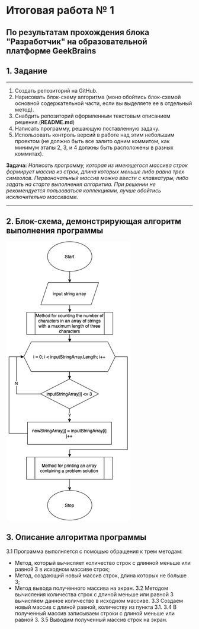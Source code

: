 # Итоговая работа № 1
## По результатам прохождения блока "Разработчик" на образовательной платформе GeekBrains

## 1. Задание
---
1. Создать репозиторий на GitHub.
2. Нарисовать блок-схему алгоритма (моно обойтись блок-схемой основной содержательной части, если вы выделяете ее в отдельный метод).
3. Снабдить репозиторий оформленным текстовым описанием решения.(**README.md**)
4. Написать программу, решающую поставленную задачу.
5. Использовать контроль версий в работе над этим небольшим проектом (не должно быть все залито одним коммитом, как минимум этапы 2, 3, и 4 должны быть расположены в разных коммитах).

**Задача:**
*Написать программу, которая из имеющегося массива строк формирует массив из строк, длина которых меньше либо равна трех символов. Первоначальный массив можно ввести с клавиатуры, либо задать на старте выполнения алгоритма. При решении не рекомендуется пользоваться коллекциями, лучше обойтись исключительно массивами.*

---

## 2. Блок-схема, демонстрирующая алгоритм выполнения программы

![Блок-схема алгоритма где-то потерялась:(](Algoritрm.png)

## 3. Описание алгоритма программы

3.1 Программа выполняется с помощью обращения к трем методам:
* Метод, который вычисляет количество строк с длинной меньше или равной 3 в исходном массиве строк;
* Метод, создающий новый массив строк, длина которых не больше 3;
* Метод вывода полученного массива на экран.
3.2 Методом вычисления количества строк с длиной меньше или равной 3 вычисляем данное количество в исходном массиве.
3.3 Создаем новый массив с длиной равной, количеству из пункта 3.1.
3.4 В полученный массив записываем строки с длиной меньше или равной 3.
3.5 Выводим полученный массив строк на экран. 